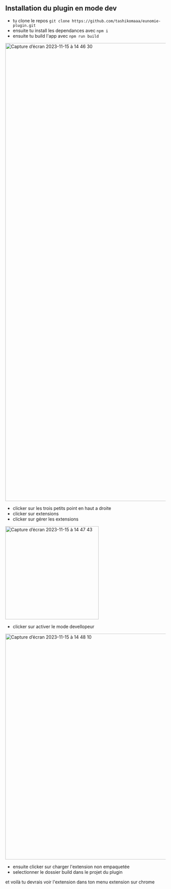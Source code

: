 ## Installation du plugin en mode dev

- tu clone le repos ```git clone https://github.com/tashikomaaa/eunomie-plugin.git```
- ensuite tu install les dependances avec ```npm i```
- ensuite tu build l'app avec ```npm run build```
  

<img width="1440" alt="Capture d’écran 2023-11-15 à 14 46 30" src="https://github.com/tashikomaaa/eunomie-plugin/assets/25383800/1e9adf55-8cc4-4a06-aa7b-7dd0c5d3f7eb">

- clicker sur les trois petits point en haut a droite
- clicker sur extensions
- clicker sur gérer les extensions

<img width="293" alt="Capture d’écran 2023-11-15 à 14 47 43" src="https://github.com/tashikomaaa/eunomie-plugin/assets/25383800/526e03d1-6d58-491c-b166-f5b8c21ac7dc">


- clicker sur activer le mode devellopeur

<img width="710" alt="Capture d’écran 2023-11-15 à 14 48 10" src="https://github.com/tashikomaaa/eunomie-plugin/assets/25383800/b2da3ca6-69cf-4430-b287-87d38b527ea9">


- ensuite clicker sur charger l'extension non empaquetée
- selectionner le dossier build dans le projet du plugin


 et voilà tu devrais voir l'extension dans ton menu extension sur chrome
